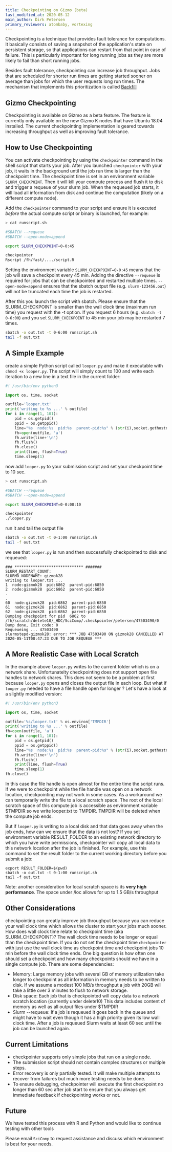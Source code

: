 ```yaml
---
title: Checkpointing on Gizmo (beta)
last_modified_at: 2020-05-12
main_author: Dirk Petersen
primary_reviewers: atombaby, vortexing 
---
```


Checkpointing is a technique that provides fault tolerance for computations. It basically consists of saving a snapshot of the application's state on persistent storage, so that applications can restart from that point in case of failure. This is particularly important for long running jobs as they are more likely to fail than short running jobs.

Besides fault tolerance, checkpointing can increase job throughput. Jobs that are scheduled for shorter run times are getting started sooner on average than jobs for which the user requests long run times. The mechanism that implements this prioritization is called [Backfill](https://www.zedat.fu-berlin.de/HPC/EN/Backfill)

## Gizmo Checkpointing 

Checkpointing is available on Gizmo as a beta feature. The feature is currently only available on the new Gizmo K nodes that have Ubuntu 18.04 installed.
The current checkpointing implementation is geared towards increasing throughput as well as improving fault tolerance.  

## How to Use Checkpointing

You can activate checkpointing by using the `checkpointer` command in the shell script that starts your job. After you launched `checkpointer` with your job, it waits in the background until the job run time is larger than the checkpoint time. The checkpoint time is set in an environment variable `SLURM_CHECKPOINT`. Then it will kill your compute process and flush it to disk and trigger a requeue of your slurm job. When the requeued job starts, it will load all information from disk and continue the computation (likely on a different compute node).

Add the `checkpointer` command to your script and ensure it is executed *before* the actual compute script or binary is launched, for example:

```bash
> cat runscript.sh 

#SBATCH --requeue
#SBATCH --open-mode=append

export SLURM_CHECKPOINT=0-0:45

checkpointer 
Rscript /fh/fast/..../script.R
```

Setting the environment variable `SLURM_CHECKPOINT=0-0:45` means that the job will save a checkpoint every 45 min. Adding the directive `--requeue` is required for jobs that can be checkpointed and restarted multiple times. `--open-mode=append` ensures that the sbatch output file (e.g. `slurm-123456.out`) will not be truncated each time the job is restarted.

After this you launch the script with sbatch. Please ensure that the SLURM_CHECKPOINT is smaller than the wall clock time (maximum run time) you request with the -t option. If you request 6 hours (e.g. `sbatch -t 0-6:00`) and you set `SLURM_CHECKPOINT` to 45 min your job may be restarted 7 times. 


```bash
sbatch -o out.txt -t 0-6:00 runscript.sh
tail -f out.txt
```

## A Simple Example 

create a simple Python script called `looper.py` and make it executable with `chmod +x looper.py`. The script will simply count to 100 and write each iteration to a new line in a text file in the current folder:

```python
#! /usr/bin/env python3

import os, time, socket

outfile='looper.txt'
print('writing to %s ...' % outfile)
for i in range(1, 101):
    pid = os.getpid()
    ppid = os.getppid()
    line="%s  node:%s  pid:%s  parent-pid:%s" % (str(i),socket.gethostname(),pid,ppid)
    fh=open(outfile, 'a')
    fh.write(line+'\n')
    fh.flush()
    fh.close()
    print(line, flush=True)
    time.sleep(1)

```

now add `looper.py` to your submission script and set your checkpoint time to 10 sec.

```bash
> cat runscript.sh 

#SBATCH --requeue
#SBATCH --open-mode=append

export SLURM_CHECKPOINT=0-0:00:10

checkpointer
./looper.py
```

run it and tail the output file 

```bash
sbatch -o out.txt -t 0-1:00 runscript.sh
tail -f out.txt
```

we see that `looper.py` is run and then successfully checkpointed to disk and requeued:

```
### ****************************** #######
SLURM_RESTART_COUNT: 
SLURMD_NODENAME: gizmok28
writing to looper.txt ...
1  node:gizmok28  pid:6862  parent-pid:6850
2  node:gizmok28  pid:6862  parent-pid:6850
.
.
60  node:gizmok28  pid:6862  parent-pid:6850
61  node:gizmok28  pid:6862  parent-pid:6850
62  node:gizmok28  pid:6862  parent-pid:6850
Dumping checkpoint for pid  6862 to 
/fh/scratch/delete10/_HDC/SciComp/.checkpointer/petersen/47503490/0
Dump done, Exit code: 0
Requeueing ... 47503490
slurmstepd-gizmok28: error: *** JOB 47503490 ON gizmok28 CANCELLED AT 2020-05-11T00:47:23 DUE TO JOB REQUEUE ***

```

## A More Realistic Case with Local Scratch

In the example above `looper.py` writes to the current folder which is on a network share. Unfortunatelty checkpointing does not support open file handles to network shares. This does not seem to be a problem at first because `looper.py` opens and closes the output file in each loop. But what if `looper.py` needed to have a file handle open for longer ? Let's have a look at a slightly modified version:


```python
#! /usr/bin/env python3

import os, time, socket

outfile='%s/looper.txt' % os.environ['TMPDIR']
print('writing to %s ...' % outfile)
fh=open(outfile, 'a')
for i in range(1, 101):
    pid = os.getpid()
    ppid = os.getppid()
    line="%s  node:%s  pid:%s  parent-pid:%s" % (str(i),socket.gethostname(),pid,ppid)
    fh.write(line+'\n')
    fh.flush()
    print(line, flush=True)
    time.sleep(1)
fh.close()

```

In this case the file handle is open almost for the entire time the script runs. If we were to checkpoint while the file handle was open on a network location, checkpointing may not work in some cases. As a workaround we can temporarily write the file to a local scratch space. The root of the local scratch space of this compute job is accessible as environment variable $TMPDIR so we write looper.txt to TMPDIR. TMPDIR will be deleted when the compute job ends.

But if `looper.py` is writing to a local disk and that data goes away when the job ends, how can we ensure that the data is not lost? If you set environment variable RESULT_FOLDER to an existing network directory to which you have write permissions, checkpointer will copy all local data to this network location after the job is finished. For example, use this command to set the result folder to the current working directory before you submit a job:

```
export RESULT_FOLDER=$(pwd)
sbatch -o out.txt -t 0-1:00 runscript.sh
tail -f out.txt
```
Note: another consideration for local scratch space is its **very high performance**. The space under /loc allows for up to 1.5 GB/s throughput 

## Other Considerations 

checkpointing can greatly improve job throughput because you can reduce your wall clock time which allows the cluster to start your jobs much sooner. How does wall clock time relate to checkpoint time (aka SLURM_CHECKPOINT)? The wall clock time needs to be longer or equal than the checkpoint time. If you do not set the checkpoint time `checkpointer` with just use the wall clock time as checkpoint time and checkpoint jobs 10 min before the wall clock time ends. One big question is how often one should set a checkpoint and how many checkpoints should we have in a single compute job. There are some dependencies:

* Memory: Large memory jobs with several GB of memory utilization take longer to checkpoint as all information in memory needs to be written to disk. If we assume a modest 100 MB/s throughput a job with 20GB will take a little over 3 minutes to flush to network storage.
* Disk space: Each job that is checkpointed will copy data to a network scratch location (currently under delete10) This data includes content of memory as well as all output files under $TMPDIR
* Slurm --requeue: If a job is requeued it goes back in the queue and might have to wait even though it has a high priority given its low wall clock time. After a job is requeued Slurm waits at least 60 sec until the job can be launched again.


## Current Limitations

* checkpointer supports only simple jobs that run on a single node. 
* The submission script should not contain complex structures or multiple steps.
* Error recovery is only partially tested. It will make multiple attempts to recover from failures but much more testing needs to be done.
* To ensure debugging, checkpointer will execute the first checkpoint no longer than 60 sec after job start to ensure that you always get immediate feedback if checkpointing works or not.


## Future 

We have tested this process with R and Python and would like to continue testing with other tools

Please email `SciComp` to request assistance and discuss which environment is best for your needs.
